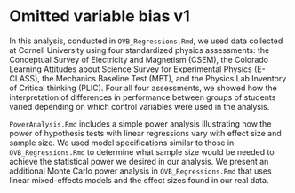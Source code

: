 # Omitted variable bias v1

In this analysis, conducted in `OVB_Regressions.Rmd`, we used data collected at Cornell University using four standardized physics assessments: the Conceptual Survey of Electricity and Magnetism (CSEM), the Colorado Learning Attitudes about Science Survey for Experimental Physics (E-CLASS), the Mechanics Baseline Test (MBT), and the Physics Lab Inventory of Critical thinking (PLIC). Four all four assessments, we showed how the interpretation of differences in performance between groups of students varied depending on which control variables were used in the analysis.

`PowerAnalysis.Rmd` includes a simple power analysis illustrating how the power of hypothesis tests with linear regressions vary with effect size and sample size. We used model specifications similar to those in `OVB_Regressions.Rmd` to determine what sample size would be needed to achieve the statistical power we desired in our analysis. We present an additional Monte Carlo power analysis in `OVB_Regressions.Rmd` that uses linear mixed-effects models and the effect sizes found in our real data.

